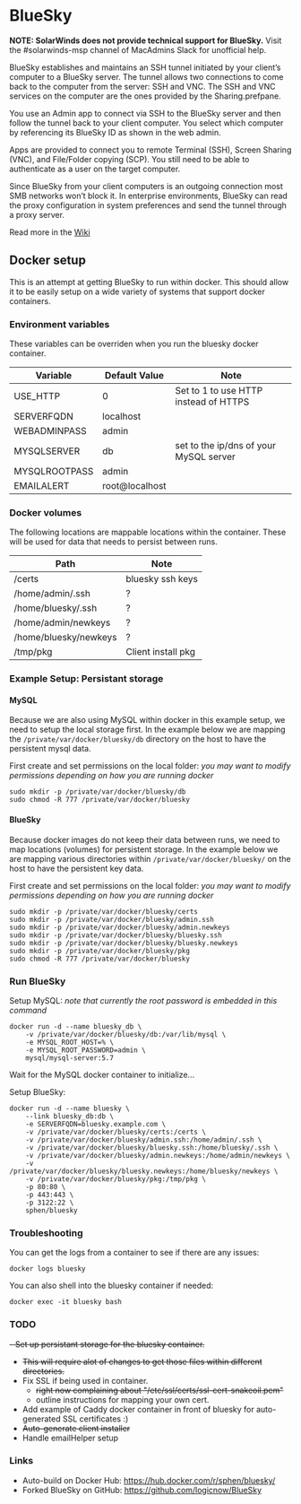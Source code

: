 # BlueSky
**NOTE: SolarWinds does not provide technical support for BlueSky.** Visit the #solarwinds-msp channel of MacAdmins Slack for unofficial help.

BlueSky establishes and maintains an SSH tunnel initiated by your client’s computer to a BlueSky server. The tunnel allows two connections to come back to the computer from the server: SSH and VNC. The SSH and VNC services on the computer are the ones provided by the Sharing.prefpane.

You use an Admin app to connect via SSH to the BlueSky server and then follow the tunnel back to your client computer. You select which computer by referencing its BlueSky ID as shown in the web admin.

Apps are provided to connect you to remote Terminal (SSH), Screen Sharing (VNC), and File/Folder copying (SCP). You still need to be able to authenticate as a user on the target computer.

Since BlueSky from your client computers is an outgoing connection most SMB networks won’t block it. In enterprise environments, BlueSky can read the proxy configuration in system preferences and send the tunnel through a proxy server.

Read more in the [Wiki](https://github.com/logicnow/BlueSky/wiki)

## Docker setup

This is an attempt at getting BlueSky to run within docker.  This should allow it to be easily setup on a wide variety of systems that support docker containers.

### Environment variables

These variables can be overriden when you run the bluesky docker container.

Variable | Default Value | Note
--- | --- | ---
USE_HTTP | 0 | Set to 1 to use HTTP instead of HTTPS
SERVERFQDN | localhost
WEBADMINPASS | admin
MYSQLSERVER | db | set to the ip/dns of your MySQL server
MYSQLROOTPASS | admin
EMAILALERT | root@localhost

### Docker volumes

The following locations are mappable locations within the container.  These will be used for data that needs to persist between runs.

Path | Note
--- | ---
/certs | bluesky ssh keys
/home/admin/.ssh | ?
/home/bluesky/.ssh | ?
/home/admin/newkeys | ?
/home/bluesky/newkeys | ?
/tmp/pkg | Client install pkg

### Example Setup: Persistant storage

#### MySQL

Because we are also using MySQL within docker in this example setup, we need to setup the local storage first.  In the example below we are mapping the `/private/var/docker/bluesky/db` directory on the host to have the persistent mysql data.

First create and set permissions on the local folder:
_you may want to modify permissions depending on how you are running docker_
```
sudo mkdir -p /private/var/docker/bluesky/db
sudo chmod -R 777 /private/var/docker/bluesky
```

#### BlueSky

Because docker images do not keep their data between runs, we need to map locations (volumes) for persistent storage.  In the example below we are mapping various directories within `/private/var/docker/bluesky/` on the host to have the persistent key data.

First create and set permissions on the local folder:
_you may want to modify permissions depending on how you are running docker_
```
sudo mkdir -p /private/var/docker/bluesky/certs
sudo mkdir -p /private/var/docker/bluesky/admin.ssh
sudo mkdir -p /private/var/docker/bluesky/admin.newkeys
sudo mkdir -p /private/var/docker/bluesky/bluesky.ssh
sudo mkdir -p /private/var/docker/bluesky/bluesky.newkeys
sudo mkdir -p /private/var/docker/bluesky/pkg
sudo chmod -R 777 /private/var/docker/bluesky
```

### Run BlueSky

Setup MySQL:
_note that currently the root password is embedded in this command_
```
docker run -d --name bluesky_db \
	-v /private/var/docker/bluesky/db:/var/lib/mysql \
	-e MYSQL_ROOT_HOST=% \
	-e MYSQL_ROOT_PASSWORD=admin \
	mysql/mysql-server:5.7
```

Wait for the MySQL docker container to initialize...

Setup BlueSky:
```
docker run -d --name bluesky \
	--link bluesky_db:db \
	-e SERVERFQDN=bluesky.example.com \
	-v /private/var/docker/bluesky/certs:/certs \
	-v /private/var/docker/bluesky/admin.ssh:/home/admin/.ssh \
	-v /private/var/docker/bluesky/bluesky.ssh:/home/bluesky/.ssh \
	-v /private/var/docker/bluesky/admin.newkeys:/home/admin/newkeys \
	-v /private/var/docker/bluesky/bluesky.newkeys:/home/bluesky/newkeys \
	-v /private/var/docker/bluesky/pkg:/tmp/pkg \
	-p 80:80 \
	-p 443:443 \
	-p 3122:22 \
	sphen/bluesky
```

### Troubleshooting

You can get the logs from a container to see if there are any issues:
```
docker logs bluesky
```

You can also shell into the bluesky container if needed:
```
docker exec -it bluesky bash
```

### TODO

~~- Set up persistant storage for the bluesky container.~~
  - ~~This will require alot of changes to get those files within different directories.~~
- Fix SSL if being used in container.
  - ~~right now complaining about "/etc/ssl/certs/ssl-cert-snakeoil.pem"~~
  - outline instructions for mapping your own cert.
- Add example of Caddy docker container in front of bluesky for auto-generated SSL certificates :)
- ~~Auto-generate client installer~~
- Handle emailHelper setup

### Links

- Auto-build on Docker Hub: https://hub.docker.com/r/sphen/bluesky/
- Forked BlueSky on GitHub: https://github.com/logicnow/BlueSky
